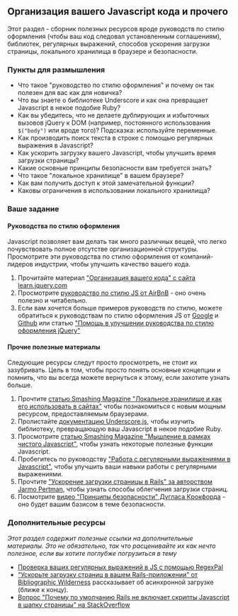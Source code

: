 ## Организация вашего Javascript кода и прочего

Этот раздел - сборник полезных ресурсов вроде руководств по стилю оформления (чтобы ваш код следовал установленным соглашениям), библиотек, регулярных выражений, способов ускорения загрузки страницы, локального хранилища в браузере и безопасности.

### Пункты для размышления

* Что такое "руководство по стилю оформления" и почему он так полезен для вас как для новичка?
* Что вы знаете о библиотеке Underscore и как она превращает Javascript в некое подобие Ruby?
* Как вы убедитесь, что не делаете дублирующих и избыточных вызовов jQuery к DOM (например, постоянного использования `$("body")` или вроде того)? Подсказка: используйте переменные.
* Как производить поиск текста в строке с помощью регулярных выражения в Javascript?
* Как ускорить загрузку вашего Javascript, чтобы улучшить время загрузки страницы?
* Какие основные принципы безопасности вам требуется знать?
* Что такое "локальное хранилище" в вашем браузере?
* Как вам получить доступ к этой замечательной функции?
* Каковы ограничения в использовании локального хранилища?

### Ваше задание

#### Руководства по стилю оформления

Javascript позволяет вам делать так много различных вещей, что легко почувствовать полное отсутстве организационной структуры. Просмотрите эти руководства по стилю оформления от компаний-лидеров индустрии, чтобы улучшить качество вашего кода.

1. Прочитайте материал ["Организация вашего кода" с сайта learn.jquery.com](http://learn.jquery.com/code-organization/)
2. Просмотрите [руководство по стилю JS от AirBnB](https://github.com/airbnb/javascript) - оно очень полезно и читабельно.
3. Если вам хочется больше примеров руководств по стилю, можете обратиться к руководствам по стилю оформления JS от [Google](http://google-styleguide.googlecode.com/svn/trunk/javascriptguide.xml) и [Github](https://github.com/styleguide/javascript) или статью ["Помощь в улучшении руководства по стилю оформления jQuery"](http://contribute.jquery.org/style-guide/js/)

#### Прочие полезные материалы

Следующие ресурсы следут просто просмотреть, не стоит их зазубривать. Цель в том, чтобы просто понять основные концепции и помнить, что вы всегда можете вернуться к этому, если захотите узнать больше.

1. Прочтите [статью Smashing Magazine "Локальное хранилище и как его использовать в сайтах"](http://coding.smashingmagazine.com/2010/10/11/local-storage-and-how-to-use-it/) чтобы познакомиться с новым мощным ресурсом, предоставляемым браузерами.
2. Пролистайте [документацию Underscore.js](http://underscorejs.org), чтобы изучить библиотеку, превращающую ваш Javascript в некое подобие Ruby.
3. Просмотрите [статью Smashing Magazine "Мышление в рамках чистого Javascript"](http://coding.smashingmagazine.com/2013/10/06/inside-the-box-with-vanilla-javascript/), чтобы узнать некоторые полезные функции Javascript.
4. Пробегитесь по руководству ["Работа с регулярными выражениями в Javascript"](https://developer.mozilla.org/en-US/docs/Web/JavaScript/Guide/Regular_Expressions), чтобы улучшить ваши навыки работы с регулярными выражениями.
5. Прочтите ["Ускорение загрузки страницы в Rails" за авторством Jarmo Pertman](http://itreallymatters.net/post/45763483826/speeding-up-page-load-time-in-rails#.UvGCG0JdWUA), чтобы узнать способы облегчения загрузки страниц.
6. Посмотрите [видео "Принципы безопасности" Дугласа Крокфорда](http://www.youtube.com/watch?v=zKuFu19LgZA) - оно будет вашим базисом в теме безопасности.

### Дополнительные ресурсы

*Этот раздел содержит полезные ссылки на дополнительные материалы. Это не обязательно, так что расценивайте их как нечто полезное, если вы хотите поглубже погрузиться в тему*

* [Проверка ваших регулярных выражений в JS с помощью RegexPal](http://regexpal.com/)
* ["Ускорьте загрузку страниц в вашем Rails-приложении" от Bibliographic Wilderness](http://bibwild.wordpress.com/2012/11/21/speed-up-your-rails-apps-page-load/) рассказывает об асинхронной загрузке (ближе к концу).
* [Вопрос "Почему по умолчанию Rails не включает скрипты Javascript в шапку страницы" на StackOverflow](http://stackoverflow.com/questions/7584717/why-rails-doesnt-include-the-javascript-files-at-the-bottom-of-the-html-page-by)
